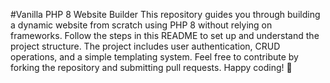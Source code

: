 #Vanilla PHP 8 Website Builder
This repository guides you through building a dynamic website from scratch using PHP 8 without relying on frameworks. 
Follow the steps in this README to set up and understand the project structure. The project includes user authentication, CRUD operations, 
and a simple templating system. Feel free to contribute by forking the repository and submitting pull requests. Happy coding! 🚀





